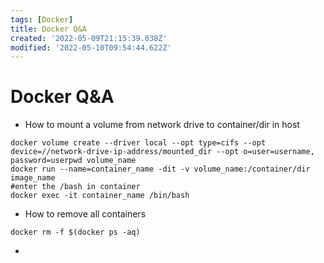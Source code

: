 ```yaml
---
tags: [Docker]
title: Docker Q&A
created: '2022-05-09T21:15:39.038Z'
modified: '2022-05-10T09:54:44.622Z'
---
```


# Docker Q&A

* How to mount a volume from network drive to container/dir in host
```shell
docker volume create --driver local --opt type=cifs --opt device=//network-drive-ip-address/mounted_dir --opt o=user=username, password=userpwd volume_name
docker run --name=container_name -dit -v volume_name:/container/dir image_name
#enter the /bash in container
docker exec -it container_name /bin/bash
```  
* How to remove all containers
```shell
docker rm -f $(docker ps -aq)
```
* 

 
